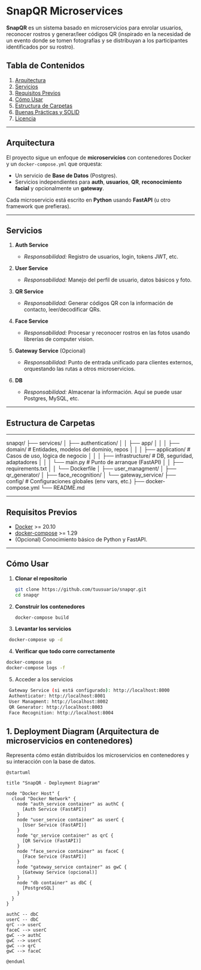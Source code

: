 # SnapQR Microservices

**SnapQR** es un sistema basado en microservicios para enrolar usuarios, reconocer rostros y generar/leer códigos QR (inspirado en la necesidad de un evento donde se tomen fotografías y se distribuyan a los participantes identificados por su rostro).

## Tabla de Contenidos
1. [Arquitectura](#arquitectura)
2. [Servicios](#servicios)
3. [Requisitos Previos](#requisitos-previos)
4. [Cómo Usar](#cómo-usar)
5. [Estructura de Carpetas](#estructura-de-carpetas)
6. [Buenas Prácticas y SOLID](#buenas-prácticas-y-solid)
7. [Licencia](#licencia)

---

## Arquitectura
El proyecto sigue un enfoque de **microservicios** con contenedores Docker y un `docker-compose.yml` que orquesta:
- Un servicio de **Base de Datos** (Postgres).
- Servicios independientes para **auth**, **usuarios**, **QR**, **reconocimiento facial** y opcionalmente un **gateway**.
  
Cada microservicio está escrito en **Python** usando **FastAPI** (u otro framework que prefieras).

---

## Servicios

1. **Auth Service**  
   - *Responsabilidad:* Registro de usuarios, login, tokens JWT, etc.

2. **User Service**  
   - *Responsabilidad:* Manejo del perfil de usuario, datos básicos y foto.

3. **QR Service**  
   - *Responsabilidad:* Generar códigos QR con la información de contacto, leer/decodificar QRs.

4. **Face Service**  
   - *Responsabilidad:* Procesar y reconocer rostros en las fotos usando librerías de computer vision.

5. **Gateway Service** (Opcional)  
   - *Responsabilidad:* Punto de entrada unificado para clientes externos, orquestando las rutas a otros microservicios.

6. **DB**  
   - *Responsabilidad:* Almacenar la información. Aquí se puede usar Postgres, MySQL, etc.

---

## Estructura de Carpetas

***
snapqr/
├── services/
│   ├── authentication/
│   │   ├── app/
│   │   │   ├── domain/          # Entidades, modelos del dominio, repos
│   │   │   ├── application/     # Casos de uso, lógica de negocio
│   │   │   ├── infrastructure/  # DB, seguridad, adaptadores
│   │   │   └── main.py          # Punto de arranque (FastAPI)
│   │   ├── requirements.txt
│   │   └── Dockerfile
│   ├── user_managment/
│   ├── qr_generator/
│   ├── face_recognition/
│   └── gateway_service/
├── config/              # Configuraciones globales (env vars, etc.)
├── docker-compose.yml
└── README.md
***


## Requisitos Previos
- [Docker](https://docs.docker.com/get-docker/) >= 20.10
- [docker-compose](https://docs.docker.com/compose/) >= 1.29
- (Opcional) Conocimiento básico de Python y FastAPI.

---

## Cómo Usar

1. **Clonar el repositorio**  
   ```bash
   git clone https://github.com/tuusuario/snapqr.git
   cd snapqr
   ```

2. **Construir los contenedores**
   ```bash
   docker-compose build
   ```

3. **Levantar los servicios**
  ```bash
   docker-compose up -d
  ```

4. **Verificar que todo corre correctamente**
  ```bash
  docker-compose ps
  docker-compose logs -f
  ```

5. Acceder a los servicios
  ```bash
   Gateway Service (si está configurado): http://localhost:8000
   Authenticator: http://localhost:8001
   User Managment: http://localhost:8002
   QR Generator: http://localhost:8003
   Face Recognition: http://localhost:8004
   ```


## 1. **Deployment Diagram** (Arquitectura de microservicios en contenedores)

Representa cómo están distribuidos los microservicios en contenedores y su interacción con la base de datos.

```plantuml
@startuml

title "SnapQR - Deployment Diagram"

node "Docker Host" {
  cloud "Docker Network" {
    node "auth_service container" as authC {
      [Auth Service (FastAPI)]
    }
    node "user_service container" as userC {
      [User Service (FastAPI)]
    }
    node "qr_service container" as qrC {
      [QR Service (FastAPI)]
    }
    node "face_service container" as faceC {
      [Face Service (FastAPI)]
    }
    node "gateway_service container" as gwC {
      [Gateway Service (opcional)]
    }
    node "db container" as dbC {
      [PostgreSQL]
    }
  }
}

authC -- dbC
userC -- dbC
qrC --> userC
faceC --> userC
gwC --> authC
gwC --> userC
gwC --> qrC
gwC --> faceC

@enduml
```
